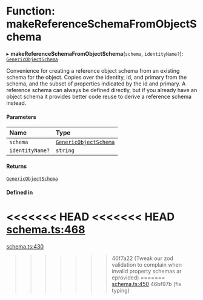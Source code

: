 # Function: makeReferenceSchemaFromObjectSchema

▸ **makeReferenceSchemaFromObjectSchema**(`schema`, `identityName?`): [`GenericObjectSchema`](../types/GenericObjectSchema.md)

Convenience for creating a reference object schema from an existing schema for the
object. Copies over the identity, id, and primary from the schema, and the subset of
properties indicated by the id and primary.
A reference schema can always be defined directly, but if you already have an object
schema it provides better code reuse to derive a reference schema instead.

#### Parameters

| Name | Type |
| :------ | :------ |
| `schema` | [`GenericObjectSchema`](../types/GenericObjectSchema.md) |
| `identityName?` | `string` |

#### Returns

[`GenericObjectSchema`](../types/GenericObjectSchema.md)

#### Defined in

<<<<<<< HEAD
<<<<<<< HEAD
[schema.ts:468](https://github.com/coda/packs-sdk/blob/main/schema.ts#L468)
=======
[schema.ts:430](https://github.com/coda/packs-sdk/blob/main/schema.ts#L430)
>>>>>>> 40f7a22 (Tweak our zod validation to complain when invalid property schemas ar eprovided)
=======
[schema.ts:450](https://github.com/coda/packs-sdk/blob/main/schema.ts#L450)
>>>>>>> 46bf97b (fix typing)
